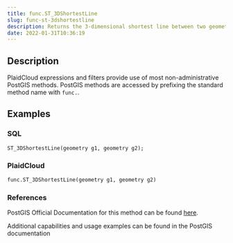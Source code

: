 ```yaml
---
title: func.ST_3DShortestLine
slug: func-st-3dshortestline
description: Returns the 3-dimensional shortest line between two geometries
date: 2022-01-31T10:36:19
---
```



## Description


PlaidCloud expressions and filters provide use of most non-administrative PostGIS methods. PostGIS methods are accessed by prefixing the standard method name with `func.`.



## Examples


### SQL



```
ST_3DShortestLine(geometry g1, geometry g2);
```


### PlaidCloud



```python
func.ST_3DShortestLine(geometry g1, geometry g2)
```


### References


PostGIS Official Documentation for this method can be found [here](https://postgis.net/docs/manual-3.1/ST_3DShortestLine.html).



Additional capabilities and usage examples can be found in the PostGIS documentation


